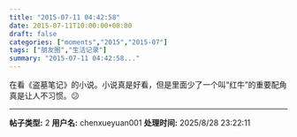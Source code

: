 ```yaml
---
title: "2015-07-11 04:42:58"
date: 2015-07-11T10:00:00+08:00
draft: false
categories: ["moments","2015","2015-07"]
tags: ["朋友圈","生活记录"]
summary: "2015-07-11 04:42:58..."
---
```


在看《盗墓笔记》的小说。小说真是好看，但是里面少了一个叫“红牛”的重要配角真是让人不习惯。😕

---

**帖子类型:** 2
**用户名:** chenxueyuan001
**处理时间:** 2025/8/28 23:22:11